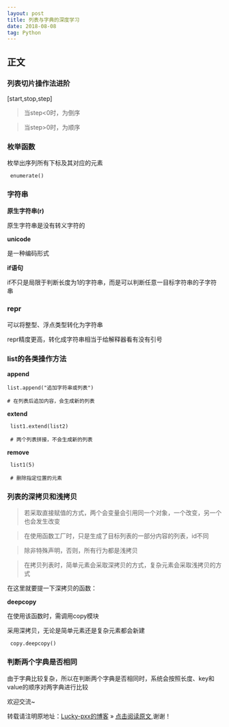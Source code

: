 ```yaml
---
layout: post
title: 列表与字典的深度学习
date: 2018-08-08
tag: Python
---  
```


## 正文

### 列表切片操作法进阶

[start,stop,step]

 >当step<0时，为倒序

 >当step>0时，为顺序

### 枚举函数

枚举出序列所有下标及其对应的元素

	 enumerate()

### 字符串

**原生字符串(r)**

原生字符串是没有转义字符的

**unicode**

是一种编码形式

**if语句**

if不只是局限于判断长度为1的字符串，而是可以判断任意一目标字符串的子字符串

### repr

可以将整型、浮点类型转化为字符串

repr精度更高，转化成字符串相当于给解释器看有没有引号

### list的各类操作方法

**append**

	list.append("追加字符串或列表")
	 
	# 在列表后追加内容，会生成新的列表

**extend**

	 list1.extend(list2)

	 # 两个列表拼接，不会生成新的列表

**remove**

	 list1(5)

	 # 删除指定位置的元素
	 
### 列表的深拷贝和浅拷贝

 >若采取直接赋值的方式，两个会变量会引用同一个对象，一个改变，另一个也会发生改变

 >在使用函数工厂时，只是生成了目标列表的一部分内容的列表，id不同

 >除非特殊声明，否则，所有行为都是浅拷贝

 >在拷贝列表时，简单元素会采取深拷贝的方式，复杂元素会采取浅拷贝的方式
 
在这里就要提一下深拷贝的函数：

**deepcopy**

在使用该函数时，需调用copy模块

采用深拷贝，无论是简单元素还是复杂元素都会新建

	 copy.deepcopy()

### 判断两个字典是否相同

由于字典比较复杂，所以在判断两个字典是否相同时，系统会按照长度、key和value的顺序对两字典进行比较

欢迎交流~
  
转载请注明原地址：[Lucky-pxx的博客](http://www.bingoxin.top) » [点击阅读原文](http://www.bingoxin.top/2018/08/python3/),谢谢！